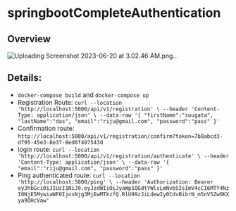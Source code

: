# springbootCompleteAuthentication

## Overview

![Uploading Screenshot 2023-06-20 at 3.02.46 AM.png…]()



## Details:

-  ``` docker-compose build ``` and `docker-compose up` 
-  Registration Route: `curl --location 'http://localhost:5000/api/v1/registration' \
--header 'Content-Type: application/json' \
--data-raw '{
    "firstName":"sougata",
    "lastName":"das",
    "email":"riju@gmail.com",
    "password":"pass"
}'` 
-  Confirmation route: `http://localhost:5000/api/v1/registration/confirm?token=7b8abcd3-df95-45e3-8e37-8ed6f407543d`
-  login route: `curl --location 'http://localhost:5000/api/v1/registration/authenticate' \
--header 'Content-Type: application/json' \
--data-raw '{
    "email":"riju@gmail.com",
    "password":"pass"
}'`
-  Ping authenticated route: `curl --location 'http://localhost:5000/ping' \
--header 'Authorization: Bearer eyJhbGciOiJIUzI1NiJ9.eyJzdWIiOiJyaWp1QGdtYWlsLmNvbSIsImV4cCI6MTY4NzI0NjE5MywiaWF0IjoxNjg3MjEwMTkzfQ.RlU99zJiLdewIy0CdvBibrN_m5nV5Zw0KXya9OHcVaw'`

